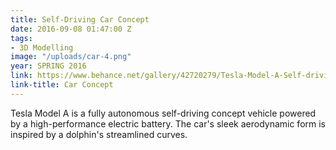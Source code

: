 ```yaml
---
title: Self-Driving Car Concept
date: 2016-09-08 01:47:00 Z
tags:
- 3D Modelling
image: "/uploads/car-4.png"
year: SPRING 2016
link: https://www.behance.net/gallery/42720279/Tesla-Model-A-Self-driving-concept-vehicle
link-title: Car Concept
---
```


Tesla Model A is a fully autonomous self-driving concept vehicle powered by a high-performance electric battery. The car's sleek aerodynamic form is inspired by a dolphin's streamlined curves.

